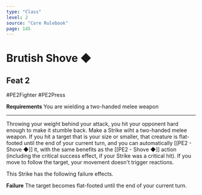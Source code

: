 ```yaml
---
type: "Class"
level: 2
source: "Core Rulebook"
page: 145
---
```

# Brutish Shove ◆
## Feat 2
#PE2Fighter #PE2Press 

**Requirements** You are wielding a two-handed melee weapon

---
Throwing your weight behind your attack, you hit your opponent hard enough to make it stumble back. Make a Strike wiht a two-handed melee weapon. If you hit a target that is your size or smaller, that creature is flat-footed until the end of your current turn, and you can automatically [[PE2 - Shove ◆]] it, with the same benefits as the [[PE2 - Shove ◆]] action (including the critical success effect, if your Strike was a critical hit). If you move to follow the target, your movement doesn't trigger reactions.

This Strike has the following failure effects.

**Failure** The target becomes flat-footed until the end of your current turn.